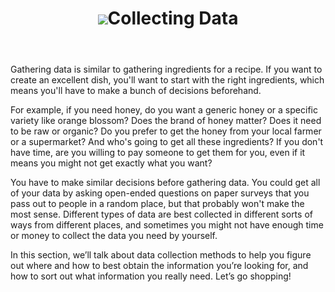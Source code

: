 <div data-type="part" class="yellow">
 <header>
  <h1><img src="../images/sections/03/collecting-data.png" />Collecting Data</h1>
 </header>

<!--
Section tag replaced with div Gitbook publishing
   <section class="content">-->
<div class="content">
<p>Gathering data is similar to gathering ingredients for a recipe.  If you want to create an excellent dish, you'll want to start with the right ingredients, which means you'll have to make a bunch of decisions beforehand.</p>

<p>For example, if you need honey, do you want a generic honey or a specific variety like orange blossom?  Does the brand of honey matter?  Does it need to be raw or organic?  Do you prefer to get the honey from your local farmer or a supermarket?  And who's going to get all these ingredients?  If you don't have time, are you willing to pay someone to get them for you, even if it means you might not get exactly what you want?</p> 

<p>You have to make similar decisions before gathering data.  You could get all of your data by asking open-ended questions on paper surveys that you pass out to people in a random place, but that probably won't make the most sense. Different types of data are best collected in different sorts of ways from different places, and sometimes you might not have enough time or money to collect the data you need by yourself.</p>  

<p>In this section, we’ll talk about data collection methods to help you figure out where and how to best obtain the information you’re looking for, and how to sort out what information you really need. Let’s go shopping!</p>  

<!--</section>-->
</div>
</div>
